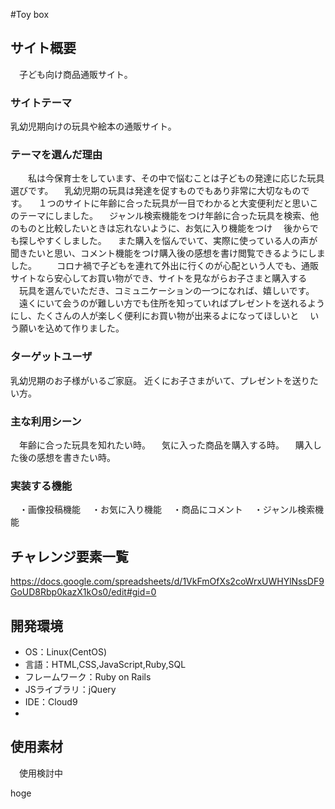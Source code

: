 #Toy box

## サイト概要
　子ども向け商品通販サイト。



### サイトテーマ
乳幼児期向けの玩具や絵本の通販サイト。

### テーマを選んだ理由
　　私は今保育士をしています、その中で悩むことは子どもの発達に応じた玩具選びです。
　乳幼児期の玩具は発達を促すものでもあり非常に大切なものです。
　１つのサイトに年齢に合った玩具が一目でわかると大変便利だと思いこのテーマにしました。
　ジャンル検索機能をつけ年齢に合った玩具を検索、他のものと比較したいときは忘れないように、お気に入り機能をつけ
　後からでも探しやすくしました。
　また購入を悩んでいて、実際に使っている人の声が聞きたいと思い、コメント機能をつけ購入後の感想を書け閲覧できるようにしました。
　　コロナ禍で子どもを連れて外出に行くのが心配という人でも、通販サイトなら安心してお買い物ができ、サイトを見ながらお子さまと購入する
　玩具を選んでいただき、コミュニケーションの一つになれば、嬉しいです。
　遠くにいて会うのが難しい方でも住所を知っていればプレゼントを送れるようにし、たくさんの人が楽しく便利にお買い物が出来るよになってほしいと
　いう願いを込めて作りました。


### ターゲットユーザ
乳幼児期のお子様がいるご家庭。
近くにお子さまがいて、プレゼントを送りたい方。


### 主な利用シーン
　年齢に合った玩具を知れたい時。
　気に入った商品を購入する時。
　購入した後の感想を書きたい時。

### 実装する機能
　・画像投稿機能
　・お気に入り機能
　・商品にコメント
　・ジャンル検索機能

## チャレンジ要素一覧
https://docs.google.com/spreadsheets/d/1VkFmOfXs2coWrxUWHYlNssDF9GoUD8Rbp0kazX1kOs0/edit#gid=0

## 開発環境
- OS：Linux(CentOS)
- 言語：HTML,CSS,JavaScript,Ruby,SQL
- フレームワーク：Ruby on Rails
- JSライブラリ：jQuery
- IDE：Cloud9
-
## 使用素材
　使用検討中

hoge
